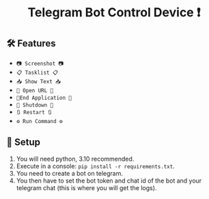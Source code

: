 <h1 align="center">
  Telegram Bot Control Device ❗
</h1>

## 🛠️ Features
- `📷 Screenshot 📷`
- `📋 Tasklist 📋`
- `📥 Show Text 📥`
- `🔗 Open URL 🔗`
- `🛑End Application 🛑`
- `🚫 Shutdown 🚫`
- `🔃 Restart 🔃`
- `⚙️ Run Command ⚙️`

## 📁 Setup

1. You will need python, 3.10 recommended.
2. Execute in a console: ```pip install -r requirements.txt```.
3. You need to create a bot on telegram.
4. You then have to set the bot token and chat id of the bot and your telegram chat (this is where you will get the logs).
